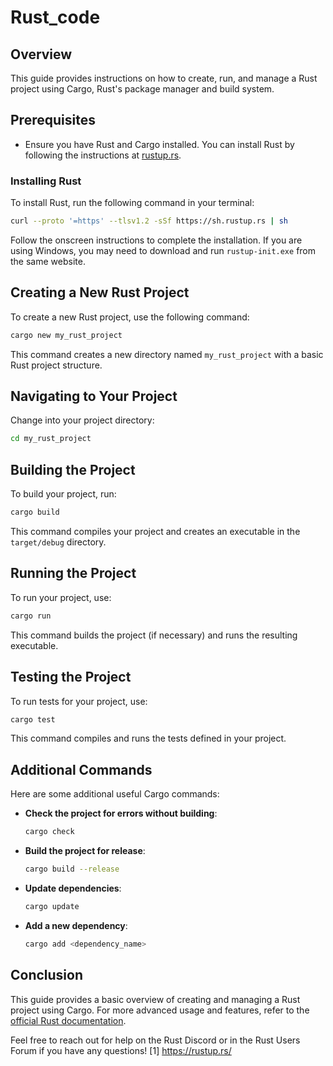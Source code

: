# Rust_code

## Overview

This guide provides instructions on how to create, run, and manage a Rust project using Cargo, Rust's package manager and build system.

## Prerequisites

- Ensure you have Rust and Cargo installed. You can install Rust by following the instructions at [rustup.rs](https://rustup.rs/).

### Installing Rust

To install Rust, run the following command in your terminal:

```bash
curl --proto '=https' --tlsv1.2 -sSf https://sh.rustup.rs | sh
```

Follow the onscreen instructions to complete the installation. If you are using Windows, you may need to download and run `rustup-init.exe` from the same website.

## Creating a New Rust Project

To create a new Rust project, use the following command:

```bash
cargo new my_rust_project
```

This command creates a new directory named `my_rust_project` with a basic Rust project structure.

## Navigating to Your Project

Change into your project directory:

```bash
cd my_rust_project
```

## Building the Project

To build your project, run:

```bash
cargo build
```

This command compiles your project and creates an executable in the `target/debug` directory.

## Running the Project

To run your project, use:

```bash
cargo run
```

This command builds the project (if necessary) and runs the resulting executable.

## Testing the Project

To run tests for your project, use:

```bash
cargo test
```

This command compiles and runs the tests defined in your project.

## Additional Commands

Here are some additional useful Cargo commands:

- **Check the project for errors without building**:

  ```bash
  cargo check
  ```

- **Build the project for release**:

  ```bash
  cargo build --release
  ```

- **Update dependencies**:

  ```bash
  cargo update
  ```

- **Add a new dependency**:
  ```bash
  cargo add <dependency_name>
  ```

## Conclusion

This guide provides a basic overview of creating and managing a Rust project using Cargo. For more advanced usage and features, refer to the [official Rust documentation](https://doc.rust-lang.org/book/).

Feel free to reach out for help on the Rust Discord or in the Rust Users Forum if you have any questions!
[1] https://rustup.rs/
